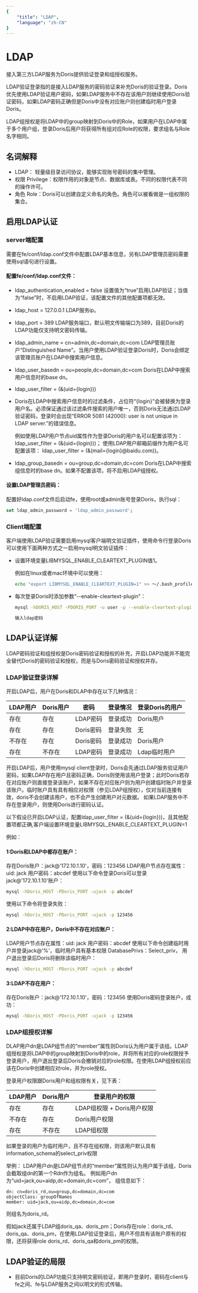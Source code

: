 ```yaml
---
{
    "title": "LDAP",
    "language": "zh-CN"
}
---
```


<!-- 
Licensed to the Apache Software Foundation (ASF) under one
or more contributor license agreements.  See the NOTICE file
distributed with this work for additional information
regarding copyright ownership.  The ASF licenses this file
to you under the Apache License, Version 2.0 (the
"License"); you may not use this file except in compliance
with the License.  You may obtain a copy of the License at

  http://www.apache.org/licenses/LICENSE-2.0

Unless required by applicable law or agreed to in writing,
software distributed under the License is distributed on an
"AS IS" BASIS, WITHOUT WARRANTIES OR CONDITIONS OF ANY
KIND, either express or implied.  See the License for the
specific language governing permissions and limitations
under the License.
-->

# LDAP

接入第三方LDAP服务为Doris提供验证登录和组授权服务。

LDAP验证登录指的是接入LDAP服务的密码验证来补充Doris的验证登录。Doris优先使用LDAP验证用户密码，如果LDAP服务中不存在该用户则继续使用Doris验证密码，如果LDAP密码正确但是Doris中没有对应账户则创建临时用户登录Doris。

LDAP组授权是将LDAP中的group映射到Doris中的Role，如果用户在LDAP中属于多个用户组，登录Doris后用户将获得所有组对应Role的权限，要求组名与Role名字相同。

## 名词解释

- LDAP： 轻量级目录访问协议，能够实现账号密码的集中管理。
- 权限 Privilege：权限作用的对象是节点、数据库或表。不同的权限代表不同的操作许可。
- 角色 Role：Doris可以创建自定义命名的角色。角色可以被看做是一组权限的集合。

## 启用LDAP认证

### server端配置

需要在fe/conf/ldap.conf文件中配置LDAP基本信息，另有LDAP管理员密码需要使用sql语句进行设置。

#### 配置fe/conf/ldap.conf文件：

- ldap_authentication_enabled = false
  设置值为“true”启用LDAP验证；当值为“false”时，不启用LDAP验证，该配置文件的其他配置项都无效。

- ldap_host = 127.0.0.1
  LDAP服务ip。

- ldap_port = 389
  LDAP服务端口，默认明文传输端口为389，目前Doris的LDAP功能仅支持明文密码传输。

- ldap_admin_name = cn=admin,dc=domain,dc=com
  LDAP管理员账户“Distinguished Name”。当用户使用LDAP验证登录Doris时，Doris会绑定该管理员账户在LDAP中搜索用户信息。

- ldap_user_basedn = ou=people,dc=domain,dc=com
  Doris在LDAP中搜索用户信息时的base dn。

- ldap_user_filter = (&(uid={login}))

- Doris在LDAP中搜索用户信息时的过滤条件，占位符“{login}”会被替换为登录用户名。必须保证通过该过滤条件搜索的用户唯一，否则Doris无法通过LDAP验证密码，登录时会出现“ERROR 5081 (42000): user is not unique in LDAP server.”的错误信息。

  例如使用LDAP用户节点uid属性作为登录Doris的用户名可以配置该项为：
  ldap_user_filter = (&(uid={login}))；
  使用LDAP用户邮箱前缀作为用户名可配置该项：
  ldap_user_filter = (&(mail={login}@baidu.com))。

- ldap_group_basedn = ou=group,dc=domain,dc=com
  Doris在LDAP中搜索组信息时的base dn。如果不配置该项，将不启用LDAP组授权。

#### 设置LDAP管理员密码：

配置好ldap.conf文件后启动fe，使用root或admin账号登录Doris，执行sql：

```sql
set ldap_admin_password = 'ldap_admin_password';
```

### Client端配置

客户端使用LDAP验证需要启用mysql客户端明文验证插件，使用命令行登录Doris可以使用下面两种方式之一启用mysql明文验证插件：

- 设置环境变量LIBMYSQL_ENABLE_CLEARTEXT_PLUGIN值1。

  例如在linux或者mac环境中可以使用：

  ```bash
  echo "export LIBMYSQL_ENABLE_CLEARTEXT_PLUGIN=1" >> ～/.bash_profile && source ～/.bash_profile
  ```

- 每次登录Doris时添加参数“--enable-cleartext-plugin”：

  ```bash
  mysql -hDORIS_HOST -PDORIS_PORT -u user -p --enable-cleartext-plugin
  
  输入ldap密码
  ```

## LDAP认证详解

LDAP密码验证和组授权是Doris密码验证和授权的补充，开启LDAP功能并不能完全替代Doris的密码验证和授权，而是与Doris密码验证和授权并存。

### LDAP验证登录详解

开启LDAP后，用户在Doris和DLAP中存在以下几种情况：

| LDAP用户 | Doris用户 | 密码      | 登录情况 | 登录Doris的用户 |
| -------- | --------- | --------- | -------- | --------------- |
| 存在     | 存在      | LDAP密码  | 登录成功 | Doris用户       |
| 存在     | 存在      | Doris密码 | 登录失败 | 无              |
| 不存在   | 存在      | Doris密码 | 登录成功 | Doris用户       |
| 存在     | 不存在    | LDAP密码  | 登录成功 | Ldap临时用户    |

开启LDAP后，用户使用mysql client登录时，Doris会先通过LDAP服务验证用户密码，如果LDAP存在用户且密码正确，Doris则使用该用户登录；此时Doris若存在对应账户则直接登录该账户，如果不存在对应账户则为用户创建临时账户并登录该账户。临时账户具有具有相应对权限（参见LDAP组授权），仅对当前连接有效，doris不会创建该用户，也不会产生创建用户对元数据。
如果LDAP服务中不存在登录用户，则使用Doris进行密码认证。

以下假设已开启LDAP认证，配置ldap_user_filter = (&(uid={login}))，且其他配置项都正确,客户端设置环境变量LIBMYSQL_ENABLE_CLEARTEXT_PLUGIN=1

例如：

#### 1:Doris和LDAP中都存在账户：

存在Doris账户：jack@'172.10.1.10'，密码：123456
LDAP用户节点存在属性：uid: jack 用户密码：abcdef
使用以下命令登录Doris可以登录jack@'172.10.1.10'账户：

```bash
mysql -hDoris_HOST -PDoris_PORT -ujack -p abcdef
```

使用以下命令将登录失败：

```bash
mysql -hDoris_HOST -PDoris_PORT -ujack -p 123456
```

#### 2:LDAP中存在用户，Doris中不存在对应账户：

LDAP用户节点存在属性：uid: jack 用户密码：abcdef
使用以下命令创建临时用户并登录jack@'%'，临时用户具有基本权限 DatabasePrivs：Select_priv， 用户退出登录后Doris将删除该临时用户：

```bash
mysql -hDoris_HOST -PDoris_PORT -ujack -p abcdef
```

#### 3:LDAP不存在用户：

存在Doris账户：jack@'172.10.1.10'，密码：123456
使用Doris密码登录账户，成功：

```bash
mysql -hDoris_HOST -PDoris_PORT -ujack -p 123456
```

### LDAP组授权详解

DLAP用户dn是LDAP组节点的“member”属性则Doris认为用户属于该组。LDAP组授权是将LDAP中的group映射到Doris中的role，并将所有对应的role权限授予登录用户，用户退出登录后Doris会撤销对应的role权限。在使用LDAP组授权前应该在Doris中创建相应对role，并为role授权。

登录用户权限跟Doris用户和组权限有关，见下表：

| LDAP用户 | Doris用户 | 登录用户的权限             |
| -------- | --------- | -------------------------- |
| 存在     | 存在      | LDAP组权限 + Doris用户权限 |
| 不存在   | 存在      | Doris用户权限              |
| 存在     | 不存在    | LDAP组权限                 |

如果登录的用户为临时用户，且不存在组权限，则该用户默认具有information_schema的select_priv权限

举例：
LDAP用户dn是LDAP组节点的“member”属性则认为用户属于该组，Doris会截取组dn的第一个Rdn作为组名。
例如用户dn为“uid=jack,ou=aidp,dc=domain,dc=com”， 组信息如下：

```text
dn: cn=doris_rd,ou=group,dc=domain,dc=com  
objectClass: groupOfNames  
member: uid=jack,ou=aidp,dc=domain,dc=com  
```

则组名为doris_rd。

假如jack还属于LDAP组doris_qa、doris_pm；Doris存在role：doris_rd、doris_qa、doris_pm，在使用LDAP验证登录后，用户不但具有该账户原有的权限，还将获得role doris_rd、doris_qa和doris_pm的权限。

## LDAP验证的局限

- 目前Doris的LDAP功能只支持明文密码验证，即用户登录时，密码在client与fe之间、fe与LDAP服务之间以明文的形式传输。
